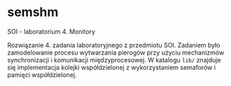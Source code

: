 # semshm
SOI - laboratorium 4. Monitory

Rozwiązanie 4. zadania laboratoryjnego z przedmiotu SOI. Zadaniem było zamodelowanie procesu wytwarzania pierogów przy użyciu
mechanizmów synchronizacji i komunikacji międzyprocesowej. W katalogu `lib/` znajduje się implementacja kolejki współdzielonej
z wykorzystaniem semaforów i pamięci współdzielonej.
